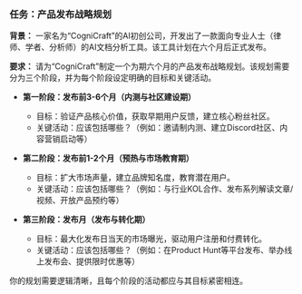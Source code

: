 ### 任务：产品发布战略规划

**背景：**
一家名为“CogniCraft”的AI初创公司，开发出了一款面向专业人士（律师、学者、分析师）的AI文档分析工具。该工具计划在六个月后正式发布。

**要求：**
请为“CogniCraft”制定一个为期六个月的产品发布战略规划。该规划需要分为三个阶段，并为每个阶段设定明确的目标和关键活动。

*   **第一阶段：发布前3-6个月（内测与社区建设期）**
    *   目标：验证产品核心价值，获取早期用户反馈，建立核心粉丝社区。
    *   关键活动：应该包括哪些？（例如：邀请制内测、建立Discord社区、内容营销启动等）

*   **第二阶段：发布前1-2个月（预热与市场教育期）**
    *   目标：扩大市场声量，建立品牌知名度，教育潜在用户。
    *   关键活动：应该包括哪些？（例如：与行业KOL合作、发布系列解读文章/视频、开放产品预约等）

*   **第三阶段：发布月（发布与转化期）**
    *   目标：最大化发布日当天的市场曝光，驱动用户注册和付费转化。
    *   关键活动：应该包括哪些？（例如：在Product Hunt等平台发布、举办线上发布会、提供限时优惠等）

你的规划需要逻辑清晰，且每个阶段的活动都应与其目标紧密相连。